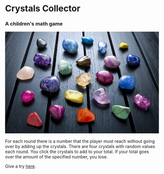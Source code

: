 # Crystals Collector
### A children's math game

![A nice assortment of crystals](assets/images/somecrystals.jpg)

For each round there is a number that the player must reach without going over by adding up the crystals. There are four crystals with random values each round. You click the crystals to add to your total. If your total goes over the amount of the specified number, you lose. 

Give a try [here](https://angelica26.github.io/Crystals-Collector/).